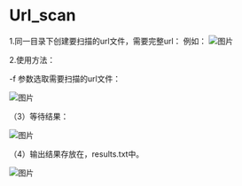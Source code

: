 # Url_scan
1.同一目录下创建要扫描的url文件，需要完整url：
例如：
![图片](https://user-images.githubusercontent.com/103090032/194456631-bc5a8426-6e0a-41ef-ad3f-5adca0aba9e3.png)

2.使用方法：

-f 参数选取需要扫描的url文件：

![图片](https://user-images.githubusercontent.com/103090032/194490441-3e7d6771-8b97-4fd8-abbf-16ba4eabe83e.png)

（3）等待结果：


![图片](https://user-images.githubusercontent.com/103090032/194490946-701f29df-9a2c-4dc1-b65a-c35be9036b1f.png)


（4）输出结果存放在，results.txt中。

![图片](https://user-images.githubusercontent.com/103090032/194491187-f4be5a69-24a6-4f16-94af-7e46b45bfd90.png)
